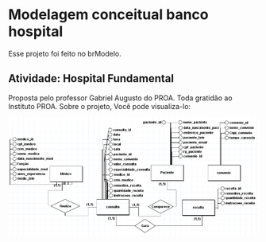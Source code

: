 # Modelagem conceitual banco hospital

Esse projeto foi feito no brModelo.

## Atividade: Hospital Fundamental

Proposta pelo professor Gabriel Augusto do PROA. Toda gratidão ao Instituto PROA.
Sobre o projeto, Você pode visualiza-lo:

![alt text](https://github.com/Huggomarqs/PROA-projects/blob/Projetos-Back-end/Banco_Dados_Hospital/Modelagem_conceitual/bancodadosconceito.png?raw=true)